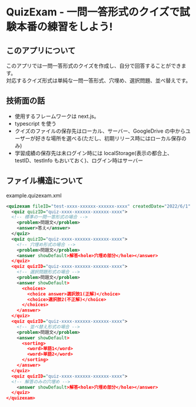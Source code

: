 # QuizExam - 一問一答形式のクイズで試験本番の練習をしよう!

## このアプリについて

このアプリでは一問一答形式のクイズを作成し、自分で回答することができます。  
対応するクイズ形式は単純な一問一答形式、穴埋め、選択問題、並べ替えです。

## 技術面の話

- 使用するフレームワークは next.js。
- typescript を使う
- クイズのファイルの保存先はローカル、サーバー、GoogleDrive の中からユーザーが好きな場所を選べる(ただし、初期リリース時にはローカル保存のみ)
- 学習成績の保存先は未ログイン時には localStorage(表示の都合上、testID、testInfo もおいておく)、ログイン時はサーバー

## ファイル構造について

example.quizexam.xml

```xml
<quizexam fileID="test-xxxx-xxxxxx-xxxxxx-xxxx" createdDate="2022/6/1" lastUpdatedDate="2022/6/2">
  <quiz quizID="quiz-xxxx-xxxxxx-xxxxxx-xxxx">
  <!-- 標準の一問一答形式の場合 -->
    <problem>問題文</problem>
    <answer>答え</answer>
  </quiz>
  <quiz quizID="quiz-xxxx-xxxxxx-xxxxxx-xxxx">
    <!-- 穴埋め形式の場合 -->
    <problem>問題文</problem>
    <answer showDefault>解答<hole>穴埋め部分</hole></answer>
  </quiz>
  <quiz quizID="quiz-xxxx-xxxxxx-xxxxxx-xxxx">
    <!-- 選択問題形式の場合 -->
    <problem>問題文</problem>
    <answer showDefault>
      <choices>
        <choice answer>選択肢1(正解)</choice>
        <choice>選択肢2(不正解)</choice>
      </choices>
    </answer>
  </quiz>
  <quiz quizID="quiz-xxxx-xxxxxx-xxxxxx-xxxx">
    <!-- 並べ替え形式の場合 -->
    <problem>問題文</problem>
    <answer showDefault>
      <sorting>
        <word>単語1</word>
        <word>単語2</word>
      </sorting>
    </answer>
  </quiz>
  <quiz quizID="quiz-xxxx-xxxxxx-xxxxxx-xxxx">
  <!-- 解答のみの穴埋め -->
    <answer showDefault>解答<hole>穴埋め部分</hole></answer>
  </quiz>
</quizexam>
```
